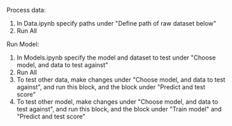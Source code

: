 Process data:
1. In Data.ipynb specify paths under "Define path of raw dataset below"
2. Run All

Run Model:
1. In Models.ipynb specify the model and dataset to test under "Choose model, and data to test against"
2. Run All
3. To test other data, make changes under "Choose model, and data to test against", and run this block, and the block under "Predict and test score"
4. To test other model, make changes under "Choose model, and data to test against", and run this block, and the block under "Train model" and "Predict and test score"